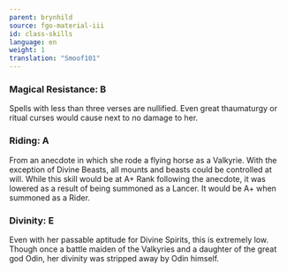 ```yaml
---
parent: brynhild
source: fgo-material-iii
id: class-skills
language: en
weight: 1
translation: "Smoof101"
---
```


### Magical Resistance: B

Spells with less than three verses are nullified. Even great thaumaturgy or ritual curses would cause next to no damage to her.

### Riding: A

From an anecdote in which she rode a flying horse as a Valkyrie. With the exception of Divine Beasts, all mounts and beasts could be controlled at will. While this skill would be at A+ Rank following the anecdote, it was lowered as a result of being summoned as a Lancer. It would be A+ when summoned as a Rider.

### Divinity: E

Even with her passable aptitude for Divine Spirits, this is extremely low. Though once a battle maiden of the Valkyries and a daughter of the great god Odin, her divinity was stripped away by Odin himself.

